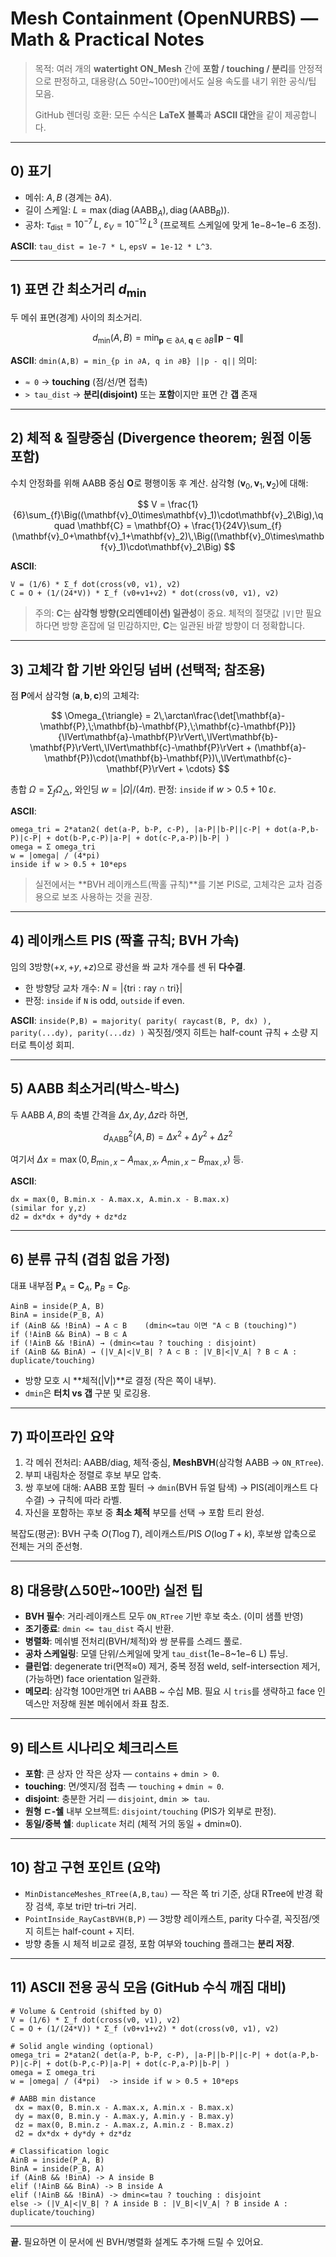 # Mesh Containment (OpenNURBS) — Math & Practical Notes

> 목적: 여러 개의 **watertight ON\_Mesh** 간에 **포함 / touching / 분리**를 안정적으로 판정하고, 대용량(△ 50만\~100만)에서도 실용 속도를 내기 위한 공식/팁 모음.
>
> GitHub 렌더링 호환: 모든 수식은 **LaTeX 블록**과 **ASCII 대안**을 같이 제공합니다.

---

## 0) 표기

* 메쉬: $A, B$ (경계는 $\partial A$).
* 길이 스케일: $L = \max(\operatorname{diag}(\text{AABB}_A), \operatorname{diag}(\text{AABB}_B))$.
* 공차: $\tau_{\text{dist}} = 10^{-7}\,L$, $\varepsilon_V = 10^{-12}\,L^3$ (프로젝트 스케일에 맞게 1e−8\~1e−6 조정).

**ASCII**: `tau_dist = 1e-7 * L`, `epsV = 1e-12 * L^3`.

---

## 1) 표면 간 최소거리 $d_{\min}$

두 메쉬 표면(경계) 사이의 최소거리.

$$
 d_{\min}(A,B)
 = \min_{\mathbf{p}\in \partial A,\; \mathbf{q}\in \partial B} \lVert \mathbf{p} - \mathbf{q} \rVert
$$

**ASCII**: `dmin(A,B) = min_{p in ∂A, q in ∂B} ||p - q||`
의미:

* `≈ 0` → **touching** (점/선/면 접촉)
* `> tau_dist` → **분리(disjoint)** 또는 **포함**이지만 표면 간 **갭** 존재

---

## 2) 체적 & 질량중심 (Divergence theorem; 원점 이동 포함)

수치 안정화를 위해 AABB 중심 $\mathbf{O}$로 평행이동 후 계산.
삼각형 $(\mathbf{v}_0,\mathbf{v}_1,\mathbf{v}_2)$에 대해:

$$
V = \frac{1}{6}\sum_{f}\Big((\mathbf{v}_0\times\mathbf{v}_1)\cdot\mathbf{v}_2\Big),\qquad
\mathbf{C} = \mathbf{O} + \frac{1}{24V}\sum_{f}(\mathbf{v}_0+\mathbf{v}_1+\mathbf{v}_2)\,\Big((\mathbf{v}_0\times\mathbf{v}_1)\cdot\mathbf{v}_2\Big)
$$

**ASCII**:

```
V = (1/6) * Σ_f dot(cross(v0, v1), v2)
C = O + (1/(24*V)) * Σ_f (v0+v1+v2) * dot(cross(v0, v1), v2)
```

> 주의: $\mathbf{C}$는 **삼각형 방향(오리엔테이션) 일관성**이 중요. 체적의 절댓값 `|V|`만 필요하다면 방향 혼잡에 덜 민감하지만, $\mathbf{C}$는 일관된 바깥 방향이 더 정확합니다.

---

## 3) 고체각 합 기반 와인딩 넘버 (선택적; 참조용)

점 $\mathbf{P}$에서 삼각형 $(\mathbf{a},\mathbf{b},\mathbf{c})$의 고체각:

$$
\Omega_{\triangle} = 2\,\arctan\frac{\det[\mathbf{a}-\mathbf{P},\;\mathbf{b}-\mathbf{P},\;\mathbf{c}-\mathbf{P}]}{\lVert\mathbf{a}-\mathbf{P}\rVert\,\lVert\mathbf{b}-\mathbf{P}\rVert\,\lVert\mathbf{c}-\mathbf{P}\rVert + (\mathbf{a}-\mathbf{P})\cdot(\mathbf{b}-\mathbf{P})\,\lVert\mathbf{c}-\mathbf{P}\rVert + \cdots}
$$

총합 $\Omega = \sum_f \Omega_{\triangle}$,
와인딩 $w = |\Omega|/(4\pi)$.
판정: `inside` if $w > 0.5 + 10\,\varepsilon$.

**ASCII**:

```
omega_tri = 2*atan2( det(a-P, b-P, c-P), |a-P||b-P||c-P| + dot(a-P,b-P)|c-P| + dot(b-P,c-P)|a-P| + dot(c-P,a-P)|b-P| )
omega = Σ omega_tri
w = |omega| / (4*pi)
inside if w > 0.5 + 10*eps
```

> 실전에서는 \*\*BVH 레이캐스트(짝홀 규칙)\*\*를 기본 PIS로, 고체각은 교차 검증용으로 보조 사용하는 것을 권장.

---

## 4) 레이캐스트 PIS (짝홀 규칙; BVH 가속)

임의 3방향($+x,+y,+z$)으로 광선을 쏴 교차 개수를 센 뒤 **다수결**.

* 한 방향당 교차 개수: $N = |\{\text{tri} : \text{ray} \cap \text{tri}\}|$
* 판정: `inside` if `N` is odd, `outside` if even.

**ASCII**: `inside(P,B) = majority( parity( raycast(B, P, dx) ), parity(...dy), parity(...dz) )`
꼭짓점/엣지 히트는 half-count 규칙 + 소량 지터로 특이성 회피.

---

## 5) AABB 최소거리(박스-박스)

두 AABB $A,B$의 축별 간격을 $\Delta x,\Delta y,\Delta z$라 하면,

$$
 d^2_{\text{AABB}}(A,B) = \Delta x^2 + \Delta y^2 + \Delta z^2
$$

여기서 $\Delta x = \max(0, B_{\min,x}-A_{\max,x},\; A_{\min,x}-B_{\max,x})$ 등.

**ASCII**:

```
dx = max(0, B.min.x - A.max.x, A.min.x - B.max.x)
(similar for y,z)
d2 = dx*dx + dy*dy + dz*dz
```

---

## 6) 분류 규칙 (겹침 없음 가정)

대표 내부점 $\mathbf{P}_A=\mathbf{C}_A$, $\mathbf{P}_B=\mathbf{C}_B$.

```
AinB = inside(P_A, B)
BinA = inside(P_B, A)
if (AinB && !BinA) → A ⊂ B    (dmin<=tau 이면 "A ⊂ B (touching)")
if (!AinB && BinA) → B ⊂ A
if (!AinB && !BinA) → (dmin<=tau ? touching : disjoint)
if (AinB && BinA) → (|V_A|<|V_B| ? A ⊂ B : |V_B|<|V_A| ? B ⊂ A : duplicate/touching)
```

* 방향 모호 시 \*\*체적(|V|)\*\*로 결정 (작은 쪽이 내부).
* `dmin`은 **터치 vs 갭** 구분 및 로깅용.

---

## 7) 파이프라인 요약

1. 각 메쉬 전처리: AABB/diag, 체적·중심, **MeshBVH**(삼각형 AABB → `ON_RTree`).
2. 부피 내림차순 정렬로 후보 부모 압축.
3. 쌍 후보에 대해: AABB 포함 필터 → `dmin`(BVH 듀얼 탐색) → PIS(레이캐스트 다수결) → 규칙에 따라 라벨.
4. 자신을 포함하는 후보 중 **최소 체적** 부모를 선택 → 포함 트리 완성.

복잡도(평균): BVH 구축 $O(T\log T)$, 레이캐스트/PIS $O(\log T + k)$, 후보쌍 압축으로 전체는 거의 준선형.

---

## 8) 대용량(△50만\~100만) 실전 팁

* **BVH 필수**: 거리·레이캐스트 모두 `ON_RTree` 기반 후보 축소. (이미 샘플 반영)
* **조기종료**: `dmin <= tau_dist` 즉시 반환.
* **병렬화**: 메쉬별 전처리(BVH/체적)와 쌍 분류를 스레드 풀로.
* **공차 스케일링**: 모델 단위/스케일에 맞게 `tau_dist`(1e−8\~1e−6 L) 튜닝.
* **클린업**: degenerate tri(면적≈0) 제거, 중복 정점 weld, self-intersection 제거, (가능하면) face orientation 일관화.
* **메모리**: 삼각형 100만개면 tri AABB \~ 수십 MB. 필요 시 `tris`를 생략하고 face 인덱스만 저장해 원본 메쉬에서 좌표 참조.

---

## 9) 테스트 시나리오 체크리스트

* **포함**: 큰 상자 안 작은 상자 — `contains` + `dmin > 0`.
* **touching**: 면/엣지/점 접촉 — `touching` + `dmin ≈ 0`.
* **disjoint**: 충분한 거리 — `disjoint`, `dmin ≫ tau`.
* **원형 ㄷ-쉘** 내부 오브젝트: `disjoint/touching` (PIS가 외부로 판정).
* **동일/중복 쉘**: `duplicate` 처리 (체적 거의 동일 + dmin≈0).

---

## 10) 참고 구현 포인트 (요약)

* `MinDistanceMeshes_RTree(A,B,tau)` — 작은 쪽 tri 기준, 상대 RTree에 반경 확장 검색, 후보 tri만 tri–tri 거리.
* `PointInside_RayCastBVH(B,P)` — 3방향 레이캐스트, parity 다수결, 꼭짓점/엣지 히트는 half-count + 지터.
* 방향 충돌 시 체적 비교로 결정, 포함 여부와 touching 플래그는 **분리 저장**.

---

## 11) ASCII 전용 공식 모음 (GitHub 수식 깨짐 대비)

```
# Volume & Centroid (shifted by O)
V = (1/6) * Σ_f dot(cross(v0, v1), v2)
C = O + (1/(24*V)) * Σ_f (v0+v1+v2) * dot(cross(v0, v1), v2)

# Solid angle winding (optional)
omega_tri = 2*atan2( det(a-P, b-P, c-P), |a-P||b-P||c-P| + dot(a-P,b-P)|c-P| + dot(b-P,c-P)|a-P| + dot(c-P,a-P)|b-P| )
omega = Σ omega_tri
w = |omega| / (4*pi)  -> inside if w > 0.5 + 10*eps

# AABB min distance
 dx = max(0, B.min.x - A.max.x, A.min.x - B.max.x)
 dy = max(0, B.min.y - A.max.y, A.min.y - B.max.y)
 dz = max(0, B.min.z - A.max.z, A.min.z - B.max.z)
 d2 = dx*dx + dy*dy + dz*dz

# Classification logic
AinB = inside(P_A, B)
BinA = inside(P_B, A)
if (AinB && !BinA) -> A inside B
elif (!AinB && BinA) -> B inside A
elif (!AinB && !BinA) -> dmin<=tau ? touching : disjoint
else -> (|V_A|<|V_B| ? A inside B : |V_B|<|V_A| ? B inside A : duplicate/touching)
```

---

**끝.** 필요하면 이 문서에 씬 BVH/병렬화 설계도 추가해 드릴 수 있어요.
